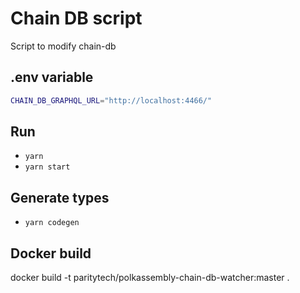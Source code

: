 # Chain DB script

Script to modify chain-db

## .env variable
```bash
CHAIN_DB_GRAPHQL_URL="http://localhost:4466/"
```
## Run
- `yarn`
- `yarn start`

## Generate types
- `yarn codegen`

## Docker build
docker build -t paritytech/polkassembly-chain-db-watcher:master .
